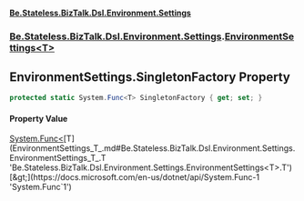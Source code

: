 #### [Be.Stateless.BizTalk.Dsl.Environment.Settings](README.md 'README')
### [Be.Stateless.BizTalk.Dsl.Environment.Settings](Be.Stateless.BizTalk.Dsl.Environment.Settings.md 'Be.Stateless.BizTalk.Dsl.Environment.Settings').[EnvironmentSettings&lt;T&gt;](EnvironmentSettings_T_.md 'Be.Stateless.BizTalk.Dsl.Environment.Settings.EnvironmentSettings<T>')

## EnvironmentSettings<T>.SingletonFactory Property

```csharp
protected static System.Func<T> SingletonFactory { get; set; }
```

#### Property Value
[System.Func&lt;](https://docs.microsoft.com/en-us/dotnet/api/System.Func-1 'System.Func`1')[T](EnvironmentSettings_T_.md#Be.Stateless.BizTalk.Dsl.Environment.Settings.EnvironmentSettings_T_.T 'Be.Stateless.BizTalk.Dsl.Environment.Settings.EnvironmentSettings<T>.T')[&gt;](https://docs.microsoft.com/en-us/dotnet/api/System.Func-1 'System.Func`1')